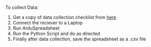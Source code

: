 To collect Data:
1. Get a copy of data collection checklist from <a href="https://docs.google.com/document/d/1bmFbcL4uFCOH8D7PbaEELU_tadZ84AkDMziuOA2KIuk/edit">here</a>
2. Connect the reciever to a Laptop
3. Run ArduSpreadsheet
4. Run the Python Script and do as directed
5. Finally after data collection, save the spreadsheet as a .csv file
